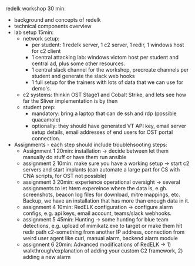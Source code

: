 redelk workshop 30 min:
- background and concepts of redelk
- technical components overview
- lab setup 15min:
  - network setup: 
    - per student: 1 redelk server, 1 c2 server, 1 redir, 1 windows host for c2 client
    - 1 central attacking lab: windows victom host per student and central ad, plus some other resources.
    - 1 central slack channel for the workshop, precreate channels per student and generate the slack web hooks
    - 1 full setup for the trainers with lots of data that we can use for demo's.
  - c2 systems: thinkin OST Stage1 and Cobalt Strike, and lets see how far the Sliver implementation is by then
  - student prep: 
    - mandatory: bring a laptop that can de ssh and rdp (possible quacamole)
    - optionally: they should have generated VT API key, email server setup details, email addresses of end users for OST portal connection.
- Assignments - each step should include troublehsooting steps:
  - Assignment 1 20min: installation -> decide between let them manually do stuff or have them run ansible
  - assignment 2 10min: make sure you have a working setup -> start c2 servers and start implants (can automate a large part for CS with CNA scripts, for OST not possible)
  - assignment 3 20min: experience operational oversight -> several assignments to let htem expereince where the data is, e.gh. screenshots, beacon log files for download, mitre mappings, etc. Backup, we have an installation that has more than enough data in it.
  - assignment 4 10min: RedELK configuration -> configure alarm configs, e.g. api keys, email account, teams/slack webhooks.
  - assignment 5 45min: Hunting -> some hunting for blue team detections, e.g. upload of mimikatz.exe to target or make them hit redir path c2-something from another IP address, connection from weird user agent like curl, manual alarm, backend alarm module
  - assignnent 6 20min: Advanced modifications of RedELK -> 1) walkthrough/explanation of adding your custom C2 framework, 2) adding a new alarm
